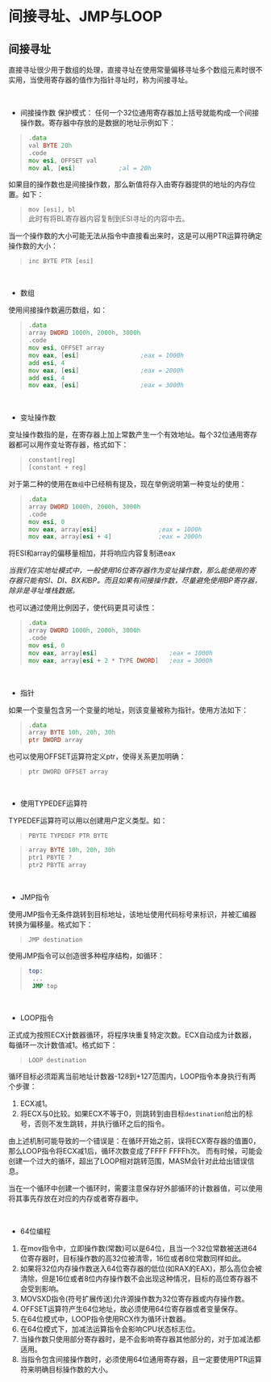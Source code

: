 # 间接寻址、JMP与LOOP

## 间接寻址

直接寻址很少用于数组的处理，直接寻址在使用常量偏移寻址多个数组元素时很不实用，当使用寄存器的值作为指针寻址时，称为间接寻址。

&emsp;

* 间接操作数
保护模式： 任何一个32位通用寄存器加上括号就能构成一个间接操作数。寄存器中存放的是数据的地址示例如下：

>```asm
> .data
> val BYTE 20h
> .code 
> mov esi, OFFSET val
> mov al, [esi]            ;al = 20h
> ```

如果目的操作数也是间接操作数，那么新值将存入由寄存器提供的地址的内存位置。如下：
>`mov [esi], bl`  
>此时有将BL寄存器内容复制到ESI寻址的内容中去。  

当一个操作数的大小可能无法从指令中直接看出来时，这是可以用PTR运算符确定操作数的大小：
>`inc BYTE PTR [esi]`

&emsp;

* 数组

使用间接操作数遍历数组，如：

> ```asm
> .data
> array DWORD 1000h, 2000h, 3000h
> .code
> mov esi, OFFSET array
> mov eax, [esi]                 ;eax = 1000h
> add esi, 4
> mov eax, [esi]                 ;eax = 2000h
> add esi, 4
> mov eax, [esi]                 ;eax = 3000h
> ```

&emsp;

* 变址操作数
  
变址操作数指的是，在寄存器上加上常数产生一个有效地址。每个32位通用寄存器都可以用作变址寄存器，格式如下：
>
> ```asm
> constant[reg]
> [constant + reg]
> ```

对于第二种的使用在`数组`中已经稍有提及，现在举例说明第一种变址的使用：

> ```asm
> .data
> array DWORD 1000h, 2000h, 3000h
> .code
> mov esi, 0
> mov eax, array[esi]                 ;eax = 1000h
> mov eax, array[esi + 4]             ;eax = 2000h
> ```
>

将ESI和array的偏移量相加，并将响应内容复制进eax

_当我们在实地址模式中，一般使用16位寄存器作为变址操作数，那么能使用的寄存器只能有SI、DI、BX和BP。而且如果有间接操作数，尽量避免使用BP寄存器，除非是寻址堆栈数据。_

也可以通过使用比例因子，使代码更具可读性：
>
> ```asm
> .data
> array DWORD 1000h, 2000h, 3000h
> .code
> mov esi, 0
> mov eax, array[esi]                    ;eax = 1000h
> mov eax, array[esi + 2 * TYPE DWORD]   ;eax = 3000h
> ```

&emsp;

* 指针

如果一个变量包含另一个变量的地址，则该变量被称为指针。使用方法如下：

> ```asm
> .data
> array BYTE 10h, 20h, 30h
> ptr DWORD array
> ```

也可以使用OFFSET运算符定义ptr，使得关系更加明确：
>`ptr DWORD OFFSET array`

&emsp;

* 使用TYPEDEF运算符

TYPEDEF运算符可以用以创建用户定义类型。如：
>`PBYTE TYPEDEF PTR BYTE`

> ```asm
> array BYTE 10h, 20h, 30h
> ptr1 PBYTE ?
> ptr2 PBYTE array
> ```

&emsp;

* JMP指令

使用JMP指令无条件跳转到目标地址，该地址使用代码标号来标识，并被汇编器转换为偏移量。格式如下：
> `JMP destination`

使用JMP指令可以创造很多种程序结构，如循环：
>
> ```asm
> top:
>  ...
>  JMP top
> ```

&emsp;

* LOOP指令

正式成为按照ECX计数器循环，将程序块重复特定次数。ECX自动成为计数器，每循环一次计数值减1。格式如下：

> `LOOP destination`

循环目标必须距离当前地址计数器-128到+127范围内，LOOP指令本身执行有两个步骤：

1. ECX减1。
2. 将ECX与0比较。如果ECX不等于0，则跳转到由目标`destination`给出的标号，否则不发生跳转，并执行循环之后的指令。

由上述机制可能导致的一个错误是：在循环开始之前，误将ECX寄存器的值置0，那么LOOP指令将ECX减1后，循环次数变成了FFFF FFFFh次。
而有时候，可能会创建一个过大的循环，超出了LOOP相对跳转范围，MASM会针对此给出错误信息。

当在一个循环中创建一个循环时，需要注意保存好外部循环的计数器值，可以使用将其事先存放在对应的内存或者寄存器中。

&emsp;

* 64位编程

1. 在mov指令中，立即操作数(常数)可以是64位，且当一个32位常数被送进64位寄存器时，目标操作数的高32位被清零，16位或者8位常数同样如此。
2. 如果将32位内存操作数送入64位寄存器的低位(如RAX的EAX)，那么高位会被清除，但是16位或者8位内存操作数不会出现这种情况，目标的高位寄存器不会受到影响。
3. MOVSXD指令(符号扩展传送)允许源操作数为32位寄存器或内存操作数。
4. OFFSET运算符产生64位地址，故必须使用64位寄存器或者变量保存。
5. 在64位模式中，LOOP指令使用RCX作为循环计数器。
6. 在64位模式下，加减法运算指令会影响CPU状态标志位。
7. 当操作数只使用部分寄存器时，是不会影响寄存器其他部分的，对于加减法都适用。
8. 当指令包含间接操作数时，必须使用64位通用寄存器，且一定要使用PTR运算符来明确目标操作数的大小。

